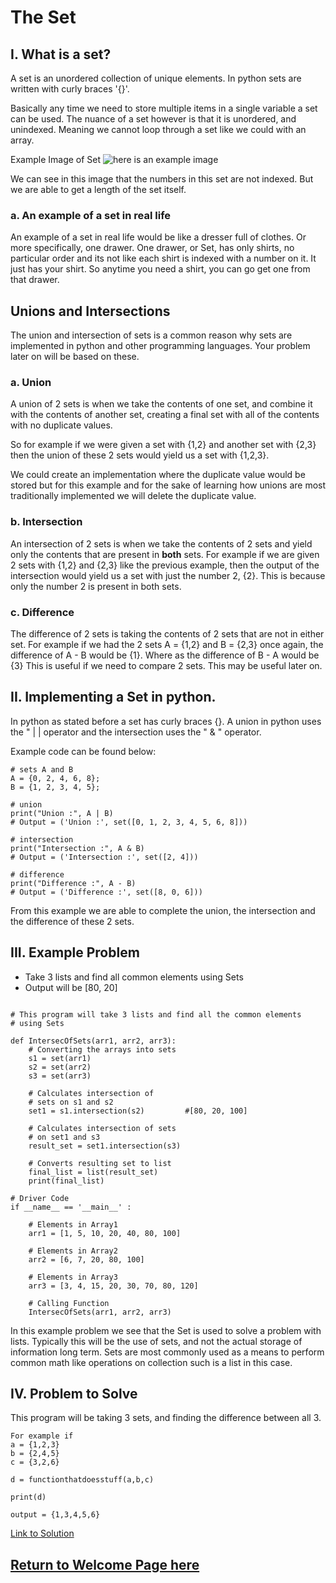 # The Set
## I. What is a set?
A set is an unordered collection of unique elements. In python sets are written with curly braces '{}'. 

Basically any time we need to store multiple items in a single variable a set can be used. The nuance of a set however is that it is unordered, and unindexed. Meaning we cannot loop through a set like we could with an array.

Example Image of Set
![here is an example image](https://www.w3resource.com/w3r_images/python-sets-image-exercise-15.svg)

We can see in this image that the numbers in this set are not indexed. But we are able to get a length of the set itself. 

### a. An example of a set in real life
An example of a set in real life would be like a dresser full of clothes. Or more specifically, one drawer. One drawer, or Set, has only shirts, no particular order and its not like each shirt is indexed with a number on it. It just has your shirt. So anytime you need a shirt, you can go get one from that drawer. 

## Unions and Intersections
The union and intersection of sets is a common reason why sets are implemented in python and other programming languages. Your problem later on will be based on these. 

### a. Union
A union of 2 sets is when we take the contents of one set, and combine it with the contents of another set, creating a final set with all of the contents with no duplicate values. 

So for example if we were given a set with {1,2} and another set with {2,3} then the union of these 2 sets would yield us a set with {1,2,3}. 

We could create an implementation where the duplicate value would be stored but for this example and for the sake of learning how unions are most traditionally implemented we will delete the duplicate value.

### b. Intersection
An intersection of 2 sets is when we take the contents of 2 sets and yield only the contents that are present in **both** sets. For example if we are given 2 sets with {1,2} and {2,3} like the previous example, then the output of the intersection would yield us a set with just the number 2, {2}. This is because only the number 2 is present in both sets.

### c. Difference
The difference of 2 sets is taking the contents of 2 sets that are not in either set. For example if we had the 2 sets A = {1,2} and B = {2,3} once again, the difference of A - B would be {1}. Where as the difference of B - A would be {3} This is useful if we need to compare 2 sets. This may be useful later on.

## II. Implementing a Set in python.
In python as stated before a set has curly braces {}. A union in python uses the " | | operator and the intersection uses the " & " operator. 

Example code can be found below:

```
# sets A and B
A = {0, 2, 4, 6, 8};
B = {1, 2, 3, 4, 5};
  
# union
print("Union :", A | B)
# Output = ('Union :', set([0, 1, 2, 3, 4, 5, 6, 8]))

# intersection
print("Intersection :", A & B)
# Output = ('Intersection :', set([2, 4]))

# difference
print("Difference :", A - B)
# Output = ('Difference :', set([8, 0, 6]))
```
From this example we are able to complete the union, the intersection and the difference of these 2 sets. 

## III. Example Problem

- Take 3 lists and find all common elements using Sets
- Output will be [80, 20]

```

# This program will take 3 lists and find all the common elements
# using Sets
  
def IntersecOfSets(arr1, arr2, arr3):
    # Converting the arrays into sets
    s1 = set(arr1)
    s2 = set(arr2)
    s3 = set(arr3)
      
    # Calculates intersection of 
    # sets on s1 and s2
    set1 = s1.intersection(s2)         #[80, 20, 100]
      
    # Calculates intersection of sets
    # on set1 and s3
    result_set = set1.intersection(s3)
      
    # Converts resulting set to list
    final_list = list(result_set)
    print(final_list)
  
# Driver Code
if __name__ == '__main__' :
      
    # Elements in Array1
    arr1 = [1, 5, 10, 20, 40, 80, 100]
      
    # Elements in Array2
    arr2 = [6, 7, 20, 80, 100]
      
    # Elements in Array3
    arr3 = [3, 4, 15, 20, 30, 70, 80, 120]
      
    # Calling Function
    IntersecOfSets(arr1, arr2, arr3)
```

In this example problem we see that the Set is used to solve a problem with lists. Typically this will be the use of sets, and not the actual storage of information long term. Sets are most commonly used as a means to perform common math like operations on collection such is a list in this case.

## IV. Problem to Solve

This program will be taking 3 sets, and finding the difference between all 3.
```
For example if 
a = {1,2,3}
b = {2,4,5}
c = {3,2,6}

d = functionthatdoesstuff(a,b,c)

print(d)

output = {1,3,4,5,6}

```

[Link to Solution](setsolution.md)

## [Return to Welcome Page here](welcome.md)